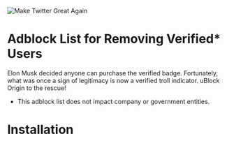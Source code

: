 ![Make Twitter Great Again](https://github.com/mitomenai/MakeTwitterGreatAgain/blob/main/logo.png?raw=true)

# Adblock List for Removing Verified* Users

Elon Musk decided anyone can purchase the verified badge. Fortunately, what was once a sign of legitimacy is now a verified troll indicator. 
uBlock Origin to the rescue!

* This adblock list does not impact company or government entities.
   
# Installation
